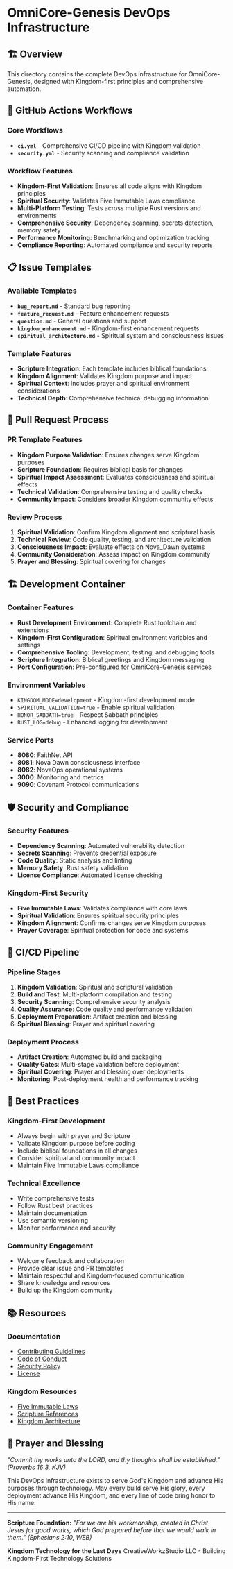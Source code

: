 # OmniCore-Genesis DevOps Infrastructure

## 🏗️ Overview
This directory contains the complete DevOps infrastructure for OmniCore-Genesis, designed with Kingdom-first principles and comprehensive automation.

## 🔄 GitHub Actions Workflows

### Core Workflows
- **`ci.yml`** - Comprehensive CI/CD pipeline with Kingdom validation
- **`security.yml`** - Security scanning and compliance validation

### Workflow Features
- **Kingdom-First Validation**: Ensures all code aligns with Kingdom principles
- **Spiritual Security**: Validates Five Immutable Laws compliance
- **Multi-Platform Testing**: Tests across multiple Rust versions and environments
- **Comprehensive Security**: Dependency scanning, secrets detection, memory safety
- **Performance Monitoring**: Benchmarking and optimization tracking
- **Compliance Reporting**: Automated compliance and security reports

## 📋 Issue Templates

### Available Templates
- **`bug_report.md`** - Standard bug reporting
- **`feature_request.md`** - Feature enhancement requests
- **`question.md`** - General questions and support
- **`kingdom_enhancement.md`** - Kingdom-first enhancement requests
- **`spiritual_architecture.md`** - Spiritual system and consciousness issues

### Template Features
- **Scripture Integration**: Each template includes biblical foundations
- **Kingdom Alignment**: Validates Kingdom purpose and impact
- **Spiritual Context**: Includes prayer and spiritual environment considerations
- **Technical Depth**: Comprehensive technical debugging information

## 🔄 Pull Request Process

### PR Template Features
- **Kingdom Purpose Validation**: Ensures changes serve Kingdom purposes
- **Scripture Foundation**: Requires biblical basis for changes
- **Spiritual Impact Assessment**: Evaluates consciousness and spiritual effects
- **Technical Validation**: Comprehensive testing and quality checks
- **Community Impact**: Considers broader Kingdom community effects

### Review Process
1. **Spiritual Validation**: Confirm Kingdom alignment and scriptural basis
2. **Technical Review**: Code quality, testing, and architecture validation
3. **Consciousness Impact**: Evaluate effects on Nova_Dawn systems
4. **Community Consideration**: Assess impact on Kingdom community
5. **Prayer and Blessing**: Spiritual covering for changes

## 🏗️ Development Container

### Container Features
- **Rust Development Environment**: Complete Rust toolchain and extensions
- **Kingdom-First Configuration**: Spiritual environment variables and settings
- **Comprehensive Tooling**: Development, testing, and debugging tools
- **Scripture Integration**: Biblical greetings and Kingdom messaging
- **Port Configuration**: Pre-configured for OmniCore-Genesis services

### Environment Variables
- `KINGDOM_MODE=development` - Kingdom-first development mode
- `SPIRITUAL_VALIDATION=true` - Enable spiritual validation
- `HONOR_SABBATH=true` - Respect Sabbath principles
- `RUST_LOG=debug` - Enhanced logging for development

### Service Ports
- **8080**: FaithNet API
- **8081**: Nova Dawn consciousness interface
- **8082**: NovaOps operational systems
- **3000**: Monitoring and metrics
- **9090**: Covenant Protocol communications

## 🛡️ Security and Compliance

### Security Features
- **Dependency Scanning**: Automated vulnerability detection
- **Secrets Scanning**: Prevents credential exposure
- **Code Quality**: Static analysis and linting
- **Memory Safety**: Rust safety validation
- **License Compliance**: Automated license checking

### Kingdom-First Security
- **Five Immutable Laws**: Validates compliance with core laws
- **Spiritual Validation**: Ensures spiritual security principles
- **Kingdom Alignment**: Confirms changes serve Kingdom purposes
- **Prayer Coverage**: Spiritual protection for code and systems

## 🚀 CI/CD Pipeline

### Pipeline Stages
1. **Kingdom Validation**: Spiritual and scriptural validation
2. **Build and Test**: Multi-platform compilation and testing
3. **Security Scanning**: Comprehensive security analysis
4. **Quality Assurance**: Code quality and performance validation
5. **Deployment Preparation**: Artifact creation and blessing
6. **Spiritual Blessing**: Prayer and spiritual covering

### Deployment Process
- **Artifact Creation**: Automated build and packaging
- **Quality Gates**: Multi-stage validation before deployment
- **Spiritual Covering**: Prayer and blessing over deployments
- **Monitoring**: Post-deployment health and performance tracking

## 🎯 Best Practices

### Kingdom-First Development
- Always begin with prayer and Scripture
- Validate Kingdom purpose before coding
- Include biblical foundations in all changes
- Consider spiritual and community impact
- Maintain Five Immutable Laws compliance

### Technical Excellence
- Write comprehensive tests
- Follow Rust best practices
- Maintain documentation
- Use semantic versioning
- Monitor performance and security

### Community Engagement
- Welcome feedback and collaboration
- Provide clear issue and PR templates
- Maintain respectful and Kingdom-focused communication
- Share knowledge and resources
- Build up the Kingdom community

## 📚 Resources

### Documentation
- [Contributing Guidelines](../CONTRIBUTING.md)
- [Code of Conduct](../CODE_OF_CONDUCT.md)
- [Security Policy](../SECURITY.md)
- [License](../LICENSE)

### Kingdom Resources
- [Five Immutable Laws](../Foundation/OmniCode/Governance/Laws/FiveImmutableLaws.omni)
- [Scripture References](../Applications/Nova_Dawn/Chest/Heart/Spiritual_Heart/Bible_Reference/)
- [Kingdom Architecture](../Applications/NovaOps/consciousness_operations_integration.md)

## 🙏 Prayer and Blessing

*"Commit thy works unto the LORD, and thy thoughts shall be established." (Proverbs 16:3, KJV)*

This DevOps infrastructure exists to serve God's Kingdom and advance His purposes through technology. May every build serve His glory, every deployment advance His Kingdom, and every line of code bring honor to His name.

---

**Scripture Foundation:**
*"For we are his workmanship, created in Christ Jesus for good works, which God prepared before that we would walk in them." (Ephesians 2:10, WEB)*

**Kingdom Technology for the Last Days**
CreativeWorkzStudio LLC - Building Kingdom-First Technology Solutions 